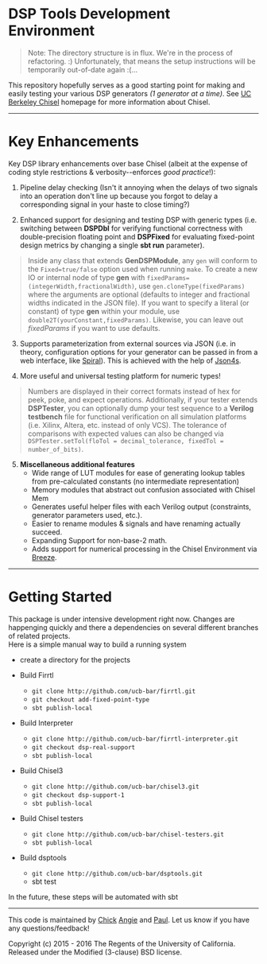 DSP Tools Development Environment
===================

> Note: The directory structure is in flux. We're in the process of refactoring. :) Unfortunately, that means the setup instructions will be temporarily out-of-date again :(...

This repository hopefully serves as a good starting point for making and easily testing your various DSP
 generators *(1 generator at a time)*. See [UC Berkeley Chisel](https://chisel.eecs.berkeley.edu) homepage for more information about Chisel.

----------

Key Enhancements
===============

Key DSP library enhancements over base Chisel (albeit at the expense of coding style restrictions & verbosity--enforces *good practice*!):

 1. Pipeline delay checking (Isn't it annoying when the delays of two signals into an operation don't line up because you forgot to delay a corresponding signal in your haste to close timing?)

 2. Enhanced support for designing and testing DSP with generic types (i.e. switching between **DSPDbl** for verifying functional correctness with double-precision floating point and **DSPFixed** for evaluating fixed-point design metrics by changing a single **sbt run** parameter).
> Inside any class that extends **GenDSPModule**, any `gen` will conform to the `Fixed=true/false` option used when running `make`. To create a new IO or internal node of type **gen** with `fixedParams=(integerWidth,fractionalWidth)`, use `gen.cloneType(fixedParams)` where the arguments are optional (defaults to integer and fractional widths indicated in the JSON file). If you want to specify a literal (or constant) of type **gen** within your module, use `double2T(yourConstant,fixedParams)`. Likewise, you can leave out *fixedParams* if you want to use defaults.

 3. Supports parameterization from external sources via JSON (i.e. in theory, configuration options for your generator can be passed in from a web interface, like [Spiral](http://www.spiral.net/hardware/dftgen.html)). This is achieved with the help of [Json4s](http://json4s.org).

 4. More useful and universal testing platform for numeric types!
 > Numbers are displayed in their correct formats instead of hex for peek, poke, and expect operations. Additionally, if your tester extends **DSPTester**, you can optionally dump your test sequence to a **Verilog testbench** file for functional verification on all simulation platforms (i.e. Xilinx, Altera, etc. instead of only VCS). The tolerance of comparisons with expected values can also be changed via `DSPTester.setTol(floTol = decimal_tolerance,
                     fixedTol = number_of_bits)`.

 5. **Miscellaneous additional features**
	 - Wide range of LUT modules for ease of generating lookup tables from pre-calculated constants (no intermediate representation)
	 - Memory modules that abstract out confusion associated with Chisel Mem
	 - Generates useful helper files with each Verilog output (constraints, generator parameters used, etc.).
	 - Easier to rename modules & signals and have renaming actually succeed.
	 - Expanding Support for non-base-2 math.
	 - Adds support for numerical processing in the Chisel Environment via [Breeze](https://github.com/scalanlp/breeze).

----------

Getting Started
===============

This package is under intensive development right now. Changes are happenging quickly and there a dependencies on
several different branches of related projects.  
Here is a simple manual way to build a running system

- create a directory for the projects

- Build Firrtl
    - `git clone http://github.com/ucb-bar/firrtl.git`
    - `git checkout add-fixed-point-type`
    - `sbt publish-local`
    
- Build Interpreter
    - `git clone http://github.com/ucb-bar/firrtl-interpreter.git`
    - `git checkout dsp-real-support`
    - `sbt publish-local`
    
- Build Chisel3
    - `git clone http://github.com/ucb-bar/chisel3.git`
    - `git checkout dsp-support-1`
    - `sbt publish-local`

- Build Chisel testers
    - `git clone http://github.com/ucb-bar/chisel-testers.git`
    - `sbt publish-local`
    
- Build dsptools
    - `git clone http://github.com/ucb-bar/dsptools.git`
    - sbt test

In the future, these steps will be automated with sbt

----------

This code is maintained by [Chick](https://github.com/chick) [Angie](https://github.com/shunshou) and [Paul](https://github.com/grebe). Let us know if you have any questions/feedback!

Copyright (c) 2015 - 2016 The Regents of the University of California. Released under the Modified (3-clause) BSD license.
